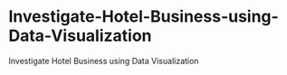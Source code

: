 # Investigate-Hotel-Business-using-Data-Visualization
Investigate Hotel Business using Data Visualization
